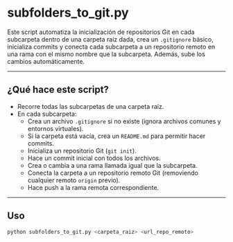 # subfolders_to_git.py

Este script automatiza la inicialización de repositorios Git en cada subcarpeta dentro de una carpeta raíz dada, crea un `.gitignore` básico, inicializa commits y conecta cada subcarpeta a un repositorio remoto en una rama con el mismo nombre que la subcarpeta. Además, sube los cambios automáticamente.

---

## ¿Qué hace este script?

- Recorre todas las subcarpetas de una carpeta raíz.
- En cada subcarpeta:
  - Crea un archivo `.gitignore` si no existe (ignora archivos comunes y entornos virtuales).
  - Si la carpeta está vacía, crea un `README.md` para permitir hacer commits.
  - Inicializa un repositorio Git (`git init`).
  - Hace un commit inicial con todos los archivos.
  - Crea o cambia a una rama llamada igual que la subcarpeta.
  - Conecta la carpeta a un repositorio remoto Git (removiendo cualquier remoto `origin` previo).
  - Hace push a la rama remota correspondiente.

---

## Uso

```bash
python subfolders_to_git.py <carpeta_raiz> <url_repo_remoto>
